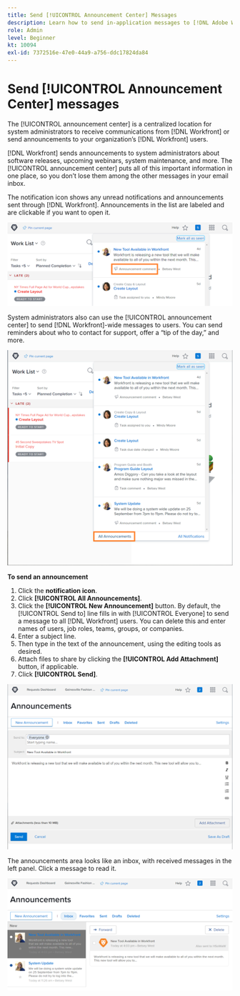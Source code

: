 ```yaml
---
title: Send [!UICONTROL Announcement Center] Messages
description: Learn how to send in-application messages to [!DNL Adobe Workfront] users through the [!UICONTROL announcement center].
role: Admin
level: Beginner
kt: 10094
exl-id: 7372516e-47e0-44a9-a756-ddc17824da84
---
```

<!---
this has the same content as the system administrator notification setup and mangement section of the email and inapp notificiations learning path
--->

# Send [!UICONTROL Announcement Center] messages

The [!UICONTROL announcement center] is a centralized location for system administrators to receive communications from [!DNL Workfront] or send announcements to your organization’s [!DNL Workfront] users.

[!DNL Workfront] sends announcements to system administrators about software releases, upcoming webinars, system maintenance, and more. The [!UICONTROL announcement center] puts all of this important information in one place, so you don’t lose them among the other messages in your email inbox.

The notification icon shows any unread notifications and announcements sent through [!DNL Workfront]. Announcements in the list are labeled and are clickable if you want to open it.

![Announcement in message list under notifications ico](assets/admin-fund-announcements-1.png)

System administrators also can use the [!UICONTROL announcement center] to send [!DNL Workfront]-wide messages to users. You can send reminders about who to contact for support, offer a “tip of the day,” and more.

![[!UICONTROL All Announcements] link](assets/admin-fund-announcements-2.png)

**To send an announcement**

1. Click the **notification icon**.
1. Click **[!UICONTROL All Announcements]**.
1. Click the **[!UICONTROL New Announcement]** button. By default, the [!UICONTROL Send to] line fills in with [!UICONTROL Everyone] to send a message to all [!DNL Workfront] users. You can delete this and enter names of users, job roles, teams, groups, or companies.
1. Enter a subject line.
1. Then type in the text of the announcement, using the editing tools as desired.
1. Attach files to share by clicking the **[!UICONTROL Add Attachment]** button, if applicable.
1. Click **[!UICONTROL Send]**.

![Writing an announcement on the [!UICONTROL Announcements] page](assets/admin-fund-announcements-3.png)

The announcements area looks like an inbox, with received messages in the left panel. Click a message to read it.

![Announcements page](assets/admin-fund-announcements-4.png)
